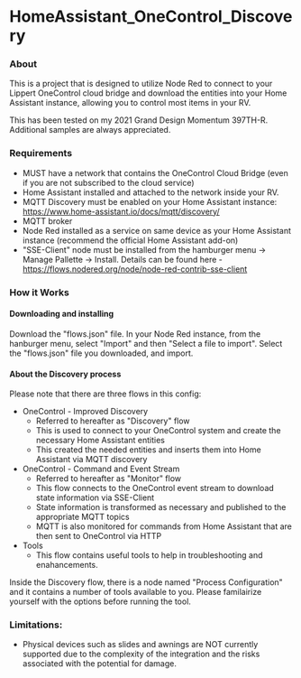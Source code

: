 HomeAssistant_OneControl_Discovery
=========================================

### About

This is a project that is designed to utilize Node Red to connect to your Lippert OneControl cloud bridge and download the entities into your Home Assistant instance, allowing you to control most items in your RV.

This has been tested on my 2021 Grand Design Momentum 397TH-R.  Additional samples are always appreciated.

### Requirements
- MUST have a network that contains the OneControl Cloud Bridge (even if you are not subscribed to the cloud service)
- Home Assistant installed and attached to the network inside your RV.
- MQTT Discovery must be enabled on your Home Assistant instance: https://www.home-assistant.io/docs/mqtt/discovery/
- MQTT broker 
- Node Red installed as a service on same device as your Home Assistant instance (recommend the official Home Assistant add-on)
- "SSE-Client" node must be installed from the hamburger menu -> Manage Pallette -> Install.  Details can be found here - https://flows.nodered.org/node/node-red-contrib-sse-client

### How it Works

#### Downloading and installing
Download the "flows.json" file.  In your Node Red instance, from the hanburger menu, select "Import" and then "Select a file to import".  Select the "flows.json" file you downloaded, and import.

#### About the Discovery process
Please note that there are three flows in this config:
- OneControl - Improved Discovery
  - Referred to hereafter as "Discovery" flow
  - This is used to connect to your OneControl system and create the necessary Home Assistant entities
  - This created the needed entities and inserts them into Home Assistant via MQTT discovery
- OneControl - Command and Event Stream
  - Referred to hereafter as "Monitor" flow
  - This flow connects to the OneControl event stream to download state information via SSE-Client
  - State information is transformed as necessary and published to the appropriate MQTT topics
  - MQTT is also monitored for commands from Home Assistant that are then sent to OneControl via HTTP
- Tools
  - This flow contains useful tools to help in troubleshooting and enahancements.

Inside the Discovery flow, there is a node named "Process Configuration" and it contains a number of tools available to you.  Please familairize yourself
with the options before running the tool.

### Limitations:
- Physical devices such as slides and awnings are NOT currently supported due to the complexity of the integration and the risks associated with the potential for damage.
